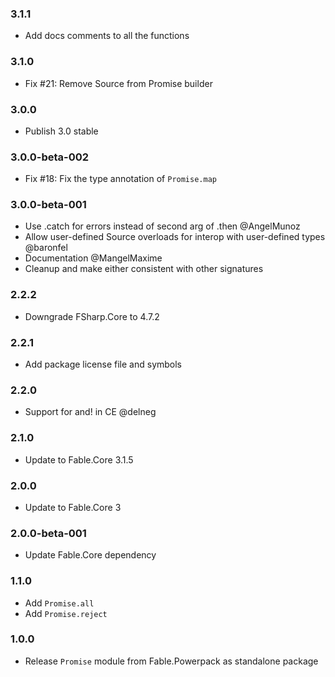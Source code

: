 ### 3.1.1

* Add docs comments to all the functions

### 3.1.0

* Fix #21: Remove Source from Promise builder

### 3.0.0

* Publish 3.0 stable

### 3.0.0-beta-002

* Fix #18: Fix the type annotation of `Promise.map`

### 3.0.0-beta-001

* Use .catch for errors instead of second arg of .then @AngelMunoz
* Allow user-defined Source overloads for interop with user-defined types @baronfel
* Documentation @MangelMaxime
* Cleanup and make either consistent with other signatures

### 2.2.2

* Downgrade FSharp.Core to 4.7.2

### 2.2.1

* Add package license file and symbols

### 2.2.0

* Support for and! in CE @delneg

### 2.1.0

* Update to Fable.Core 3.1.5

### 2.0.0

* Update to Fable.Core 3

### 2.0.0-beta-001

* Update Fable.Core dependency

### 1.1.0

* Add `Promise.all`
* Add `Promise.reject`

### 1.0.0

* Release `Promise` module from Fable.Powerpack as standalone package
